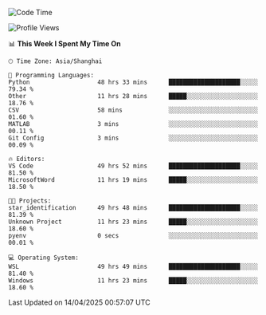 <!--START_SECTION:waka-->
![Code Time](http://img.shields.io/badge/Code%20Time-2%2C608%20hrs%2033%20mins-blue)

![Profile Views](http://img.shields.io/badge/Profile%20Views-0-blue)

📊 **This Week I Spent My Time On** 

```text
🕑︎ Time Zone: Asia/Shanghai

💬 Programming Languages: 
Python                   48 hrs 33 mins      ████████████████████░░░░░   79.34 % 
Other                    11 hrs 28 mins      █████░░░░░░░░░░░░░░░░░░░░   18.76 % 
CSV                      58 mins             ░░░░░░░░░░░░░░░░░░░░░░░░░   01.60 % 
MATLAB                   3 mins              ░░░░░░░░░░░░░░░░░░░░░░░░░   00.11 % 
Git Config               3 mins              ░░░░░░░░░░░░░░░░░░░░░░░░░   00.09 % 

🔥 Editors: 
VS Code                  49 hrs 52 mins      ████████████████████░░░░░   81.50 % 
MicrosoftWord            11 hrs 19 mins      █████░░░░░░░░░░░░░░░░░░░░   18.50 % 

🐱‍💻 Projects: 
star_identification      49 hrs 48 mins      ████████████████████░░░░░   81.39 % 
Unknown Project          11 hrs 23 mins      █████░░░░░░░░░░░░░░░░░░░░   18.60 % 
pyenv                    0 secs              ░░░░░░░░░░░░░░░░░░░░░░░░░   00.01 % 

💻 Operating System: 
WSL                      49 hrs 49 mins      ████████████████████░░░░░   81.40 % 
Windows                  11 hrs 23 mins      █████░░░░░░░░░░░░░░░░░░░░   18.60 % 
```


 Last Updated on 14/04/2025 00:57:07 UTC
<!--END_SECTION:waka-->